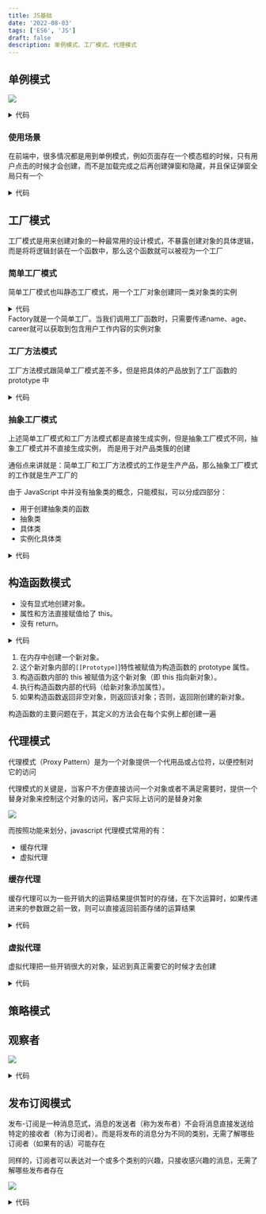 ```yaml
---
title: JS基础
date: '2022-08-03'
tags: ['ES6', 'JS']
draft: false
description: 单例模式、工厂模式、代理模式
---
```


<TOCInline toc={props.toc} asDisclosure toHeading={2} />

## 单例模式

![](https://static.vue-js.com/fa7898d0-3b2c-11ec-8e64-91fdec0f05a1.png)

<details>
 <summary>代码</summary>

```js
// 单例构造函数
function CreateSingleton(name) {
  this.name = name
  this.getName()
}

// 获取实例的名字
CreateSingleton.prototype.getName = function () {
  console.log(this.name)
}
// 单例对象
const Singleton = (function () {
  var instance
  return function (name) {
    if (!instance) {
      instance = new CreateSingleton(name)
    }
    return instance
  }
})()

// 创建实例对象1
const a = new Singleton('a')
// 创建实例对象2
const b = new Singleton('b')

console.log(a === b) // true
```

</details>

### 使用场景

在前端中，很多情况都是用到单例模式，例如页面存在一个模态框的时候，只有用户点击的时候才会创建，而不是加载完成之后再创建弹窗和隐藏，并且保证弹窗全局只有一个

<details>
 <summary>代码</summary>

```js
const getSingle = function (fn) {
  let result
  return function () {
    return result || (result = fn.apply(this, arguments))
  }
}

const createLoginLayer = function () {
  var div = document.createElement('div')
  div.innerHTML = '我是浮窗'
  div.style.display = 'none'
  document.body.appendChild(div)
  return div
}

const createSingleLoginLayer = getSingle(createLoginLayer)

document.getElementById('loginBtn').onclick = function () {
  var loginLayer = createSingleLoginLayer()
  loginLayer.style.display = 'block'
}
```

</details>

## 工厂模式

工厂模式是用来创建对象的一种最常用的设计模式，不暴露创建对象的具体逻辑，而是将将逻辑封装在一个函数中，那么这个函数就可以被视为一个工厂

### 简单工厂模式

简单工厂模式也叫静态工厂模式，用一个工厂对象创建同一类对象类的实例

<details>
 <summary>代码</summary>

```js
function Factory(career) {
  function User(career, work) {
    this.career = career
    this.work = work
  }
  let work
  switch (career) {
    case 'coder':
      work = ['写代码', '修Bug']
      return new User(career, work)
      break
    case 'hr':
      work = ['招聘', '员工信息管理']
      return new User(career, work)
      break
    case 'driver':
      work = ['开车']
      return new User(career, work)
      break
    case 'boss':
      work = ['喝茶', '开会', '审批文件']
      return new User(career, work)
      break
  }
}
let coder = new Factory('coder')
console.log(coder)
let boss = new Factory('boss')
console.log(boss)
```

</details>
Factory就是一个简单工厂。当我们调用工厂函数时，只需要传递name、age、career就可以获取到包含用户工作内容的实例对象

### 工厂方法模式

工厂方法模式跟简单工厂模式差不多，但是把具体的产品放到了工厂函数的 prototype 中

<details>
 <summary>代码</summary>

```js
// 工厂方法
function Factory(career) {
  if (this instanceof Factory) {
    var a = new this[career]()
    return a
  } else {
    return new Factory(career)
  }
}
// 工厂方法函数的原型中设置所有对象的构造函数
Factory.prototype = {
  coder: function () {
    this.careerName = '程序员'
    this.work = ['写代码', '修Bug']
  },
  hr: function () {
    this.careerName = 'HR'
    this.work = ['招聘', '员工信息管理']
  },
  driver: function () {
    this.careerName = '司机'
    this.work = ['开车']
  },
  boss: function () {
    this.careerName = '老板'
    this.work = ['喝茶', '开会', '审批文件']
  },
}
let coder = new Factory('coder')
console.log(coder)
let hr = new Factory('hr')
console.log(hr)
```

</details>

### 抽象工厂模式

上述简单工厂模式和工厂方法模式都是直接生成实例，但是抽象工厂模式不同，抽象工厂模式并不直接生成实例， 而是用于对产品类簇的创建

通俗点来讲就是：简单工厂和工厂方法模式的工作是生产产品，那么抽象工厂模式的工作就是生产工厂的

由于 JavaScript 中并没有抽象类的概念，只能模拟，可以分成四部分：

- 用于创建抽象类的函数
- 抽象类
- 具体类
- 实例化具体类

<details>
 <summary>代码</summary>

```js
let CareerAbstractFactory = function (subType, superType) {
  // 判断抽象工厂中是否有该抽象类
  if (typeof CareerAbstractFactory[superType] === 'function') {
    // 缓存类
    function F() {}
    // 继承父类属性和方法
    F.prototype = new CareerAbstractFactory[superType]()
    // 将子类的constructor指向父类
    subType.constructor = subType
    // 子类原型继承父类
    subType.prototype = new F()
  } else {
    throw new Error('抽象类不存在')
  }
}
```

</details>

## 构造函数模式

- 没有显式地创建对象。
- 属性和方法直接赋值给了 this。
- 没有 return。

<details>
 <summary>代码</summary>

```js
function Person(name, age, job) {
  this.name = name
  this.age = age
  this.job = job
  this.sayName = function () {
    console.log(this.name)
  }
}
let person1 = new Person('Nicholas', 29, 'Software Engineer')
let person2 = new Person('Greg', 27, 'Doctor')
person1.sayName() // Nicholas
person2.sayName() // Greg
```

</details>

1. 在内存中创建一个新对象。
2. 这个新对象内部的`[[Prototype]`]特性被赋值为构造函数的 prototype 属性。
3. 构造函数内部的 this 被赋值为这个新对象（即 this 指向新对象）。
4. 执行构造函数内部的代码（给新对象添加属性）。
5. 如果构造函数返回非空对象，则返回该对象；否则，返回刚创建的新对象。

构造函数的主要问题在于，其定义的方法会在每个实例上都创建一遍

## 代理模式

代理模式（Proxy Pattern）是为一个对象提供一个代用品或占位符，以便控制对它的访问

代理模式的关键是，当客户不方便直接访问一个对象或者不满足需要时，提供一个替身对象来控制这个对象的访问，客户实际上访问的是替身对象

![](https://static.vue-js.com/951c99b0-3d6a-11ec-a752-75723a64e8f5.png)

而按照功能来划分，javascript 代理模式常用的有：

- 缓存代理
- 虚拟代理

### 缓存代理

缓存代理可以为一些开销大的运算结果提供暂时的存储，在下次运算时，如果传递进来的参数跟之前一致，则可以直接返回前面存储的运算结果

<details>
 <summary>代码</summary>

```js
var muti = function () {
  console.log('开始计算乘积')
  var a = 1
  for (var i = 0, l = arguments.length; i < l; i++) {
    a = a * arguments[i]
  }
  return a
}

var proxyMult = (function () {
  var cache = {}
  return function () {
    var args = Array.prototype.join.call(arguments, ',')
    if (args in cache) {
      return cache[args]
    }
    return (cache[args] = mult.apply(this, arguments))
  }
})()

proxyMult(1, 2, 3, 4) // 输出:24
proxyMult(1, 2, 3, 4) // 输出:24
```

</details>

### 虚拟代理

虚拟代理把一些开销很大的对象，延迟到真正需要它的时候才去创建

<details>
 <summary>代码</summary>

```js
// 未使用
let MyImage = (function () {
  let imgNode = document.createElement('img')
  document.body.appendChild(imgNode)
  // 创建一个Image对象，用于加载需要设置的图片
  let img = new Image()

  img.onload = function () {
    // 监听到图片加载完成后，设置src为加载完成后的图片
    imgNode.src = img.src
  }

  return {
    setSrc: function (src) {
      // 设置图片的时候，设置为默认的loading图
      imgNode.src = 'https://img.zcool.cn/community/01deed576019060000018c1bd2352d.gif'
      // 把真正需要设置的图片传给Image对象的src属性
      img.src = src
    },
  }
})()

MyImage.setSrc('https://xxx.jpg')

// 使用
// 图片本地对象，负责往页面中创建一个img标签，并且提供一个对外的setSrc接口
let myImage = (function () {
  let imgNode = document.createElement('img')
  document.body.appendChild(imgNode)

  return {
    //setSrc接口，外界调用这个接口，便可以给该img标签设置src属性
    setSrc: function (src) {
      imgNode.src = src
    },
  }
})()
// 代理对象，负责图片预加载功能
let proxyImage = (function () {
  // 创建一个Image对象，用于加载需要设置的图片
  let img = new Image()
  img.onload = function () {
    // 监听到图片加载完成后，给被代理的图片本地对象设置src为加载完成后的图片
    myImage.setSrc(this.src)
  }
  return {
    setSrc: function (src) {
      // 设置图片时，在图片未被真正加载好时，以这张图作为loading，提示用户图片正在加载
      myImage.setSrc('https://img.zcool.cn/community/01deed576019060000018c1bd2352d.gif')
      img.src = src
    },
  }
})()

proxyImage.setSrc('https://xxx.jpg')
```

</details>

## 策略模式

## 观察者

![](https://static.vue-js.com/d3a80020-3f7c-11ec-a752-75723a64e8f5.png)

<details>
 <summary>代码</summary>

```js
// 被观察者
class Subject {
  constructor() {
    this.observerList = []
  }

  addObserver(observer) {
    this.observerList.push(observer)
  }

  removeObserver(observer) {
    const index = this.observerList.findIndex((o) => o.name === observer.name)
    this.observerList.splice(index, 1)
  }

  notifyObservers(message) {
    const observers = this.observerList
    observers.forEach((observer) => observer.notified(message))
  }
}

// 观察者
class Observer {
  constructor(name, subject) {
    this.name = name
    if (subject) {
      subject.addObserver(this)
    }
  }

  notified(message) {
    console.log(this.name, 'got message', message)
  }
}

const subject = new Subject()
const observerA = new Observer('observerA', subject)
const observerB = new Observer('observerB')
subject.addObserver(observerB)
subject.notifyObservers('Hello from subject')
subject.removeObserver(observerA)
subject.notifyObservers('Hello again')
```

</details>

## 发布订阅模式

发布-订阅是一种消息范式，消息的发送者（称为发布者）不会将消息直接发送给特定的接收者（称为订阅者）。而是将发布的消息分为不同的类别，无需了解哪些订阅者（如果有的话）可能存在

同样的，订阅者可以表达对一个或多个类别的兴趣，只接收感兴趣的消息，无需了解哪些发布者存在

![](https://static.vue-js.com/e24d3cd0-3f7c-11ec-8e64-91fdec0f05a1.png)

<details>
 <summary>代码</summary>

```js
class PubSub {
  constructor() {
    this.messages = {}
    this.listeners = {}
  }
  // 添加发布者
  publish(type, content) {
    const existContent = this.messages[type]
    if (!existContent) {
      this.messages[type] = []
    }
    this.messages[type].push(content)
  }
  // 添加订阅者
  subscribe(type, cb) {
    const existListener = this.listeners[type]
    if (!existListener) {
      this.listeners[type] = []
    }
    this.listeners[type].push(cb)
  }
  // 通知
  notify(type) {
    const messages = this.messages[type]
    const subscribers = this.listeners[type] || []
    subscribers.forEach((cb, index) => cb(messages[index]))
  }
}

class Publisher {
  constructor(name, context) {
    this.name = name
    this.context = context
  }
  publish(type, content) {
    this.context.publish(type, content)
  }
}

class Subscriber {
  constructor(name, context) {
    this.name = name
    this.context = context
  }
  subscribe(type, cb) {
    this.context.subscribe(type, cb)
  }
}

const TYPE_A = 'music'
const TYPE_B = 'movie'
const TYPE_C = 'novel'

const pubsub = new PubSub()

const publisherA = new Publisher('publisherA', pubsub)
publisherA.publish(TYPE_A, 'we are young')
publisherA.publish(TYPE_B, 'the silicon valley')
const publisherB = new Publisher('publisherB', pubsub)
publisherB.publish(TYPE_A, 'stronger')
const publisherC = new Publisher('publisherC', pubsub)
publisherC.publish(TYPE_C, 'a brief history of time')

const subscriberA = new Subscriber('subscriberA', pubsub)
subscriberA.subscribe(TYPE_A, (res) => {
  console.log('subscriberA received', res)
})
const subscriberB = new Subscriber('subscriberB', pubsub)
subscriberB.subscribe(TYPE_C, (res) => {
  console.log('subscriberB received', res)
})
const subscriberC = new Subscriber('subscriberC', pubsub)
subscriberC.subscribe(TYPE_B, (res) => {
  console.log('subscriberC received', res)
})

pubsub.notify(TYPE_A)
pubsub.notify(TYPE_B)
pubsub.notify(TYPE_C)
```

</details>
